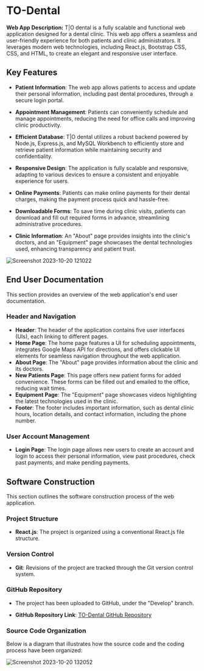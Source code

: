 # TO-Dental

**Web App Description:**
T|O dental is a fully scalable and functional web application designed for a dental clinic. This web app offers a seamless and user-friendly experience for both patients and clinic administrators. It leverages modern web technologies, including React.js, Bootstrap CSS, CSS, and HTML, to create an elegant and responsive user interface.

## Key Features

- **Patient Information**: The web app allows patients to access and update their personal information, including past dental procedures, through a secure login portal.

- **Appointment Management**: Patients can conveniently schedule and manage appointments, reducing the need for office calls and improving clinic productivity.

- **Efficient Database**: T|O dental utilizes a robust backend powered by Node.js, Express.js, and MySQL Workbench to efficiently store and retrieve patient information while maintaining security and confidentiality.

- **Responsive Design**: The application is fully scalable and responsive, adapting to various devices to ensure a consistent and enjoyable experience for users.

- **Online Payments**: Patients can make online payments for their dental charges, making the payment process quick and hassle-free.

- **Downloadable Forms**: To save time during clinic visits, patients can download and fill out required forms in advance, streamlining administrative procedures.

- **Clinic Information**: An "About" page provides insights into the clinic's doctors, and an "Equipment" page showcases the dental technologies used, enhancing transparency and patient trust.


![Screenshot 2023-10-20 121022](https://github.com/CS-Guram/TO-Dental/assets/61927289/0c6f746d-d5fd-4be2-bfe9-cf0da6ecba70)


## End User Documentation

This section provides an overview of the web application's end user documentation.

### Header and Navigation

- **Header**: The header of the application contains five user interfaces (UIs), each linking to different pages.
- **Home Page**: The home page features a UI for scheduling appointments, integrates Google Maps API for directions, and offers clickable UI elements for seamless navigation throughout the web application.
- **About Page**: The "About" page provides information about the clinic and its doctors.
- **New Patients Page**: This page offers new patient forms for added convenience. These forms can be filled out and emailed to the office, reducing wait times.
- **Equipment Page**: The "Equipment" page showcases videos highlighting the latest technologies used in the clinic.
- **Footer**: The footer includes important information, such as dental clinic hours, location details, and contact information, including the phone number.

### User Account Management

- **Login Page**: The login page allows new users to create an account and login to access their personal information, view past procedures, check past payments, and make pending payments.

## Software Construction

This section outlines the software construction process of the web application.

### Project Structure

- **React.js**: The project is organized using a conventional React.js file structure.

### Version Control

- **Git**: Revisions of the project are tracked through the Git version control system.

### GitHub Repository

- The project has been uploaded to GitHub, under the "Develop" branch.

- **GitHub Repository Link**: [TO-Dental GitHub Repository](https://github.com/CS-Guram/TO-Dental.git)

### Source Code Organization

Below is a diagram that illustrates how the source code and the coding process have been organized:

![Screenshot 2023-10-20 132052](https://github.com/CS-Guram/TO-Dental/assets/61927289/76bb1288-2709-425c-add3-e9dc44821364)
